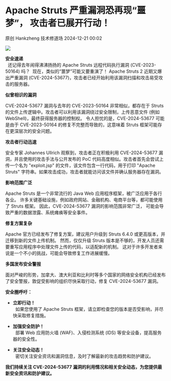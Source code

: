 #  Apache Struts 严重漏洞恐再现“噩梦”， 攻击者已展开行动！   
原创 Hankzheng  技术修道场   2024-12-21 00:02  
  
![](https://mmbiz.qpic.cn/sz_mmbiz_png/wWBwsDOJT49ibiaNpzNvwcnVezZ96NgejwgXQ5rn2pQmzgmtjH02s5UwPpfnicQtEIBemGQ9Jr0SkWZwd4phdibBWA/640?wx_fmt=png&from=appmsg "")  
  
**安全速递**  
  还记得去年闹得沸沸扬扬的 Apache Struts 远程代码执行漏洞 (CVE-2023-50164) 吗？  现在，类似的“噩梦”可能又要重演了！ Apache Struts 2 近期又爆出严重漏洞 (CVE-2024-53677)，攻击者已经开始利用该漏洞扫描和攻击易受攻击的服务器。  
  
**似曾相识的漏洞**  
  
CVE-2024-53677 漏洞与去年的 CVE-2023-50164 非常相似，都存在于 Struts 的文件上传逻辑中。攻击者可以利用该漏洞绕过安全限制，上传恶意文件 (例如 WebShell)，最终获得服务器的控制权。 令人担忧的是，CVE-2024-53677 可能是由于 CVE-2023-50164 的修复不完整而导致的，这意味着 Struts 框架可能存在更深层次的安全问题。  
  
**攻击者行动迅速**  
  
安全专家 Johannes Ullrich 观察到，攻击者正在积极利用 CVE-2024-53677 漏洞，并且使用的攻击手法与公开发布的 PoC 代码高度相似。攻击者首先会尝试上传一个名为 "exploit.jsp" 的文件，该文件包含一行代码，用于打印 "Apache Struts" 字符串。如果攻击成功，攻击者就能访问该文件并确认服务器存在漏洞。  
  
**影响范围广泛**  
  
Apache Struts 是一个非常流行的 Java Web 应用程序框架，被广泛应用于各行各业。 许多关键基础设施，例如政府网站、金融机构、电商平台等，都可能使用了 Struts 框架。 因此，CVE-2024-53677 漏洞的影响范围非常广泛， 可能会导致严重的数据泄露、系统瘫痪等安全事件。  
  
**修复方案复杂**  
  
Apache 官方已经发布了修复方案，建议用户升级到 Struts 6.4.0 或更高版本，并迁移到新的文件上传机制。 然而，仅仅升级 Struts 版本是不够的，开发人员还需要重写应用程序中处理文件上传的代码，以适配新的机制。 这对于许多开发者来说是一个不小的挑战，可能会导致修复工作进展缓慢。  
  
**多国发布安全警报**  
  
面对严峻的形势，加拿大、澳大利亚和比利时等多个国家的网络安全机构已经发布了安全警报，敦促受影响的组织尽快采取行动，修复 CVE-2024-53677 漏洞。  
  
**安全圈呼吁：**  
- **立即行动！**  
  如果您使用了 Apache Struts 框架，请立即检查您的版本是否受影响，并尽快采取修复措施。  
  
- **加强安全防护！**  
  部署 Web 应用防火墙 (WAF)、入侵检测系统 (IDS) 等安全设备，提高服务器的安全性。  
  
- **关注安全动态！**  
  密切关注安全资讯和漏洞信息，及时了解最新的攻击趋势和防护建议。  
  
**我们持续关注 CVE-2024-53677 漏洞的利用情况和相关安全动态，为您提供最新安全资讯和防护建议。**  
  
